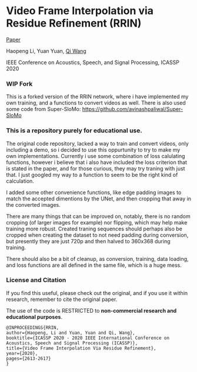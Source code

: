 # Video Frame Interpolation via Residue Refinement (RRIN)
 [Paper](https://ieeexplore.ieee.org/document/9053987/)

Haopeng Li, Yuan Yuan, [Qi Wang](http://crabwq.github.io/#top)

IEEE Conference on Acoustics, Speech, and Signal Processing, ICASSP 2020

### WIP Fork

This is a forked version of the RRIN network, where i have implemented my own training, and a functions to convert videos as well. 
There is also used some code from Super-SloMo: https://github.com/avinashpaliwal/Super-SloMo

### This is a repository purely for educational use.

The original code repository, lacked a way to train and convert videos, only including a demo, so i decided to use this oppurtunity to try to make my own implementations. Currently i use some combination of loss calulating functions, however i believe that i also have included the loss criterion that is stated in the paper, and for those curious, they may try traning with just that. I just googled my way to a function to seem to be the right kind of calculation. 

I added some other convenience functions, like edge padding images to match the accepted dimentions by the UNet, and then cropping that away in the converted images. 

There are many things that can be improved on, notably, there is no random cropping (of larger images for example) nor flipping, which may help make training more robust. Created traning sequences should perhaps also be cropped when creating the dataset to not need padding during conversion, but presently they are just 720p and then halved to 360x368 during training.

There should also be a bit of cleanup, as conversion, training, data loading, and loss functions are all defined in the same file, which is a huge mess.

### License and Citation
If you find this useful, please check out the original, and if you use it within research, remember to cite the original paper. 

The use of the code is RESTRICTED to **non-commercial research and educational purposes**. 

```
@INPROCEEDINGS{RRIN, 
author={Haopeng, Li and Yuan, Yuan and Qi, Wang}, 
booktitle={ICASSP 2020 - 2020 IEEE International Conference on Acoustics, Speech and Signal Processing (ICASSP)}, 
title={Video Frame Interpolation Via Residue Refinement}, 
year={2020}, 
pages={2613-2617}
}
```
